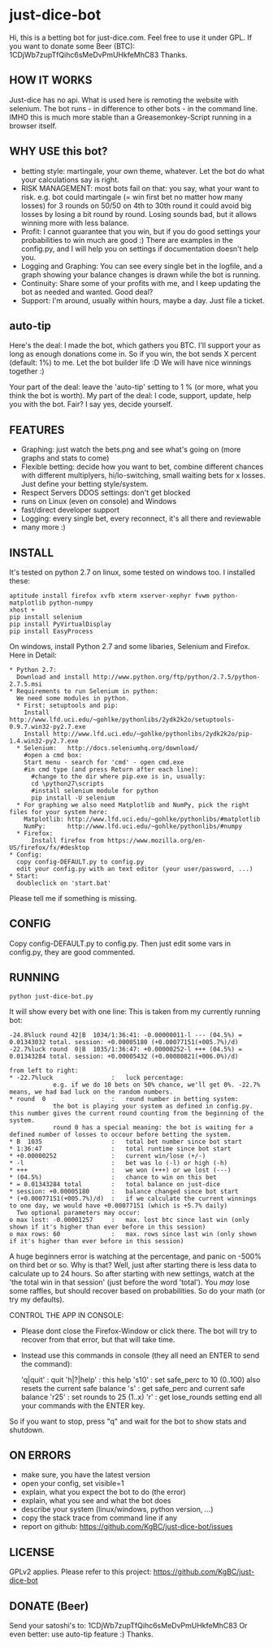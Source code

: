 just-dice-bot
=============

Hi, this is a betting bot for just-dice.com. Feel free to use it under GPL. If you want to donate some Beer (BTC): 1CDjWb7zupTfQihc6sMeDvPmUHkfeMhC83 Thanks.

HOW IT WORKS
-------------

Just-dice has no api. What is used here is remoting the website with selenium. The bot runs - in difference to other bots - in the command line. IMHO this is much more stable than a Greasemonkey-Script running in a browser itself.

WHY USE this bot?
-------------

* betting style: martingale, your own theme, whatever. 
  Let the bot do what your calculations say is right.
* RISK MANAGEMENT: most bots fail on that: you say, what your want to risk.
  e.g. bot could martingale (= win first bet no matter how many losses) for 3 rounds on 50/50
       on 4th to 30th round it could avoid big losses by losing a bit round by round. Losing sounds bad, but it allows winning more with less balance. 
* Profit: I cannot guarantee that you win, but if you do good settings your probabilities to win much are good :)
  There are examples in the config.py, and I will help you on settings if documentation doesn't help you.
* Logging and Graphing: You can see every single bet in the logfile, and a graph showing your balance changes is drawn while the bot is running.
* Continuity: Share some of your profits with me, and I keep updating the bot as needed and wanted. Good deal?
* Support: I'm around, usually within hours, maybe a day. Just file a ticket.

auto-tip
-------------

Here's the deal: I made the bot, which gathers you BTC. 
I'll support your as long as enough donations come in.
So if you win, the bot sends X percent (default: 1%) to me. 
Let the bot builder life :D We will have nice winnings together :)

Your part of the deal: leave the 'auto-tip' setting to 1 % (or more, what you think the bot is worth).
My part of the deal: I code, support, update, help you with the bot.
Fair? I say yes, decide yourself.

FEATURES
-------------

* Graphing: just watch the bets.png and see what's going on (more graphs and stats to come)
* Flexible betting: decide how you want to bet, combine different chances with different multiplyers, hi/lo-switching, small waiting bets for x losses.
  Just define your betting style/system.
* Respect Servers DDOS settings: don't get blocked
* runs on Linux (even on console) and Windows
* fast/direct developer support
* Logging: every single bet, every reconnect, it's all there and reviewable
* many more :)

INSTALL
-------------

It's tested on python 2.7 on linux, some tested on windows too.
I installed these:

```
aptitude install firefox xvfb xterm xserver-xephyr fvwm python-matplotlib python-numpy
xhost +
pip install selenium
pip install PyVirtualDisplay
pip install EasyProcess
```

On windows, install Python 2.7 and some libaries, Selenium and Firefox. Here in Detail:
```
* Python 2.7:
  Download and install http://www.python.org/ftp/python/2.7.5/python-2.7.5.msi
* Requirements to run Selenium in python:
  We need some modules in python. 
  * First: setuptools and pip:
    Install http://www.lfd.uci.edu/~gohlke/pythonlibs/2ydk2k2o/setuptools-0.9.7.win32-py2.7.exe
	Install http://www.lfd.uci.edu/~gohlke/pythonlibs/2ydk2k2o/pip-1.4.win32-py2.7.exe
  * Selenium: 	http://docs.seleniumhq.org/download/
    #open a cmd box:
    Start menu - search for 'cmd' - open cmd.exe
    #in cmd type (and press Return after each line):
      #change to the dir where pip.exe is in, usually:
	  cd \python27\scripts
	  #install selenium module for python
      pip install -U selenium
  * For graphing we also need Matplotlib and NumPy, pick the right files for your system here:
    Matplotlib: http://www.lfd.uci.edu/~gohlke/pythonlibs/#matplotlib
    NumPy:      http://www.lfd.uci.edu/~gohlke/pythonlibs/#numpy
  * Firefox: 	
      Install firefox from https://www.mozilla.org/en-US/firefox/fx/#desktop
* Config:
  copy config-DEFAULT.py to config.py
  edit your config.py with an text editor (your user/password, ...)
* Start:
  doubleclick on 'start.bat'
```

Please tell me if something is missing.

CONFIG
-------------

Copy config-DEFAULT.py to config.py. Then just edit some vars in config.py, they are good commented.

RUNNING
-------------

```python just-dice-bot.py```

It will show every bet with one line:
This is taken from my currently running bot:

    -24.8%luck round 42|B  1034/1:36:41: -0.00000011-l --- (04.5%) = 0.01343032 total. session: +0.00005180 (+0.00077151(+005.7%)/d)
    -22.7%luck round  0|B  1035/1:36:47: +0.00000252-l +++ (04.5%) = 0.01343284 total. session: +0.00005432 (+0.00080821(+006.0%)/d)
    
    from left to right:
    * -22.7%luck				:	luck percentage:
      			e.g. if we do 10 bets on 50% chance, we'll get 0%. -22.7% means, we had bad luck on the random numbers.
    * round  0					:	round number in betting system:	
      			the bot is playing your system as defined in config.py. this number gives the current round counting from the beginning of the system.
      			round 0 has a special meaning: the bot is waiting for a defined number of losses to occour before betting the system. 
    * B  1035					:	total bet number since bot start
    * 1:36:47					:	total runtime since bot start
    * +0.00000252				:	current win/lose (+/-)
    * -l						:	bet was lo (-l) or high (-h)
    * +++						:	we won (+++) or we lost (---)
    * (04.5%)					:	chance to win on this bet
    * = 0.01343284 total		:	total balance on just-dice
    * session: +0.00005180		:	balance changed since bot start
    * (+0.00077151(+005.7%)/d)	:	if we calculate the current winnings to one day, we would have +0.00077151 (which is +5.7% daily)
      Two optional parameters may occur:
    o max lost: -0.00001257		:	max. lost btc since last win (only shown if it's higher than ever before in this session)
    o max rows: 60				:	max. rows since last win (only shown if it's higher than ever before in this session)

A huge beginners error is watching at the percentage, and panic on -500% on third bet or so.
Why is that? Well, just after starting there is less data to calculate up to 24 hours.
So after starting with new settings, watch at the 'the total win in that session' (just before the word 'total').
You *may* lose some raffles, but should recover based on probabilities. So do your math (or try my defaults).

CONTROL THE APP IN CONSOLE:
* Please dont close the Firefox-Window or click there. The bot will try to recover from that error, but that will take time.
* Instead use this commands in console (they all need an ENTER to send the command):

	'q|quit'     : quit
	'h|?|help'   : this help
	's10'        : set safe_perc to 10 (0..100)
	               also resets the current safe balance
	's'          : get safe_perc and current safe balance
	'r25'        : set rounds to 25 (1..x)
	'r'          : get lose_rounds setting
	end all your commands with the ENTER key.
	
So if you want to stop, press "q<ENTER>" and wait for the bot to show stats and shutdown.

ON ERRORS
-------------

* make sure, you have the latest version
* open your config, set visible=1
* explain, what you expect the bot to do (the error)
* explain, what you see and what the bot does
* describe your system (linux/windows, python version, ...)
* copy the stack trace from command line if any
* report on github: https://github.com/KgBC/just-dice-bot/issues

LICENSE
-------------

GPLv2 applies. Please refer to this project:
https://github.com/KgBC/just-dice-bot

DONATE (Beer)
-------------

Send your satoshi's to: 1CDjWb7zupTfQihc6sMeDvPmUHkfeMhC83
Or even better: use auto-tip feature :)
Thanks.
